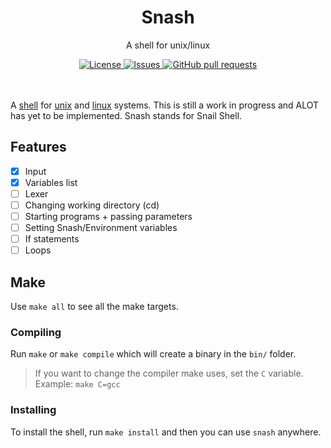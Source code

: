 <p align="center">
	<h1 align="center">Snash</h2>
	<p align="center">A shell for unix/linux</p>
</p>
<p align="center">
	<a href="./LICENSE">
		<img alt="License" src="https://img.shields.io/badge/license-GPL-blue?color=7aca00"/>
	</a>
	<a href="https://github.com/LordOfTrident/snash/issues">
		<img alt="Issues" src="https://img.shields.io/github/issues/LordOfTrident/snash?color=0088ff"/>
	</a>
	<a href="https://github.com/LordOfTrident/snash/pulls">
		<img alt="GitHub pull requests" src="https://img.shields.io/github/issues-pr/LordOfTrident/snash?color=0088ff"/>
	</a>
	<br><br><br>
</p>

A [shell](https://en.wikipedia.org/wiki/Unix_shell) for [unix](https://en.wikipedia.org/wiki/Unix) and
[linux](https://en.wikipedia.org/wiki/Linux) systems. This is still a work in progress and ALOT has yet to be
implemented. Snash stands for Snail Shell.

## Features
- [X] Input
- [X] Variables list
- [ ] Lexer
- [ ] Changing working directory (cd)
- [ ] Starting programs + passing parameters
- [ ] Setting Snash/Environment variables
- [ ] If statements
- [ ] Loops

## Make
Use `make all` to see all the make targets.

### Compiling
Run `make` or `make compile` which will create a binary in the `bin/` folder.

> If you want to change the compiler make uses, set the `C` variable. Example: `make C=gcc`

### Installing
To install the shell, run `make install` and then you can use `snash` anywhere.
